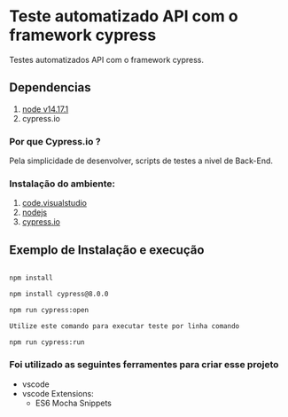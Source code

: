 # Teste automatizado API com o framework cypress 
Testes automatizados API com o framework cypress.

## Dependencias
 1. [node v14.17.1](https://nodejs.org/en/download/)
 2. cypress.io 


### Por que Cypress.io ?
 Pela simplicidade de desenvolver, scripts de testes a nivel de Back-End.


### Instalação do ambiente:
  1. [code.visualstudio](https://code.visualstudio.com/)
  2. [nodejs](https://nodejs.org/en/download/)
  3. [cypress.io](https://docs.cypress.io/guides/getting-started/installing-cypress#System-requirements)

## Exemplo de Instalação e execução
  ```cmd

  npm install 
  
  npm install cypress@8.0.0
  
  npm run cypress:open
  
  Utilize este comando para executar teste por linha comando
  
  npm run cypress:run

  ```
  

### Foi utilizado as seguintes ferramentes para criar esse projeto
 * vscode
 * vscode Extensions:
    * ES6 Mocha Snippets


